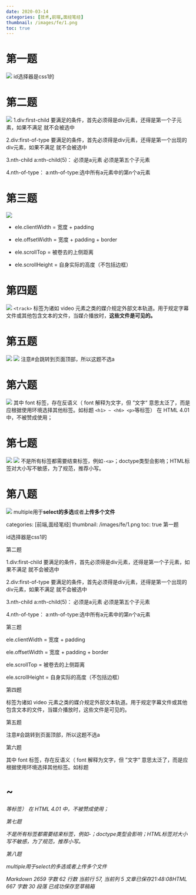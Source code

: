 ```yaml
---
date: 2020-03-14
categories: [技术,前端,面经笔经]
thumbnail: /images/fe/1.png
toc: true
---
```



# 第一题

<!--more-->
![](/images/assets/20200313213110422.png)
id选择器是css1的

# 第二题
![](/images/assets/20200313213317418.png)
1.div:first-child
要满足的条件，首先必须得是div元素，还得是第一个子元素，如果不满足 就不会被选中

2.div:first-of-type
要满足的条件，首先必须得是div元素，还得是第一个出现的div元素，如果不满足 就不会被选中

3.nth-child
a:nth-child(5)： 必须是a元素 必须是第五个子元素

4.nth-of-type：
a:nth-of-type:选中所有a元素中的第n个a元素

# 第三题
![](/images/assets/2020031321363574.png)
- ele.clientWidth = 宽度 + padding

- ele.offsetWidth = 宽度 + padding + border

- ele.scrollTop = 被卷去的上侧距离

- ele.scrollHeight = 自身实际的高度（不包括边框）

# 第四题
![](/images/assets/20200313213746309.png)
`<track>` 标签为诸如 video 元素之类的媒介规定外部文本轨道。用于规定字幕文件或其他包含文本的文件，当媒介播放时，**这些文件是可见的。**

# 第五题
![](/images/assets/20200313214037249.png)
![](/images/assets/2020031321410886.png)
注意#会跳转到页面顶部，所以这题不选a

# 第六题
![](/images/assets/20200313214415824.png)
其中 font 标签，存在反语义（ font 解释为文字，但 ”文字“ 意思太泛了，而是应根据使用环境选择其他标签。如标题 `<h1> ~ <h6> <p>`等标签）
在 HTML 4.01 中，不被赞成使用；

# 第七题
![](/images/assets/20200313214504131.png)
![](/images/assets/20200313214532499.png)
不是所有标签都需要结束标签，例如`-<a>`；doctype类型会影响；HTML标签对大小写不敏感，为了规范，推荐小写。

# 第八题
![](/images/assets/20200313214729949.png)
multiple用于**select的多选**或者**上传多个文件**


categories: [前端,面经笔经]
thumbnail: /images/fe/1.png
toc: true
第一题

id选择器是css1的

第二题

1.div:first-child
要满足的条件，首先必须得是div元素，还得是第一个子元素，如果不满足 就不会被选中

2.div:first-of-type
要满足的条件，首先必须得是div元素，还得是第一个出现的div元素，如果不满足 就不会被选中

3.nth-child
a:nth-child(5)： 必须是a元素 必须是第五个子元素

4.nth-of-type：
a:nth-of-type:选中所有a元素中的第n个a元素

第三题


ele.clientWidth = 宽度 + padding

ele.offsetWidth = 宽度 + padding + border

ele.scrollTop = 被卷去的上侧距离

ele.scrollHeight = 自身实际的高度（不包括边框）

第四题

<track> 标签为诸如 video 元素之类的媒介规定外部文本轨道。用于规定字幕文件或其他包含文本的文件，当媒介播放时，这些文件是可见的。

第五题


注意#会跳转到页面顶部，所以这题不选a

第六题

其中 font 标签，存在反语义（ font 解释为文字，但 ”文字“ 意思太泛了，而是应根据使用环境选择其他标签。如标题 <h1> ~ <h6> <p>等标签）
在 HTML 4.01 中，不被赞成使用；

第七题


不是所有标签都需要结束标签，例如-<a>；doctype类型会影响；HTML标签对大小写不敏感，为了规范，推荐小写。

第八题

multiple用于select的多选或者上传多个文件

Markdown 2659 字数 62 行数 当前行 57, 当前列 5 文章已保存21:48:08HTML 667 字数 30 段落
已成功保存至草稿箱

